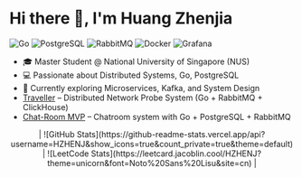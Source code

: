 # Hi there 👋, I'm Huang Zhenjia  
![Go](https://img.shields.io/badge/Go-00ADD8?logo=go&logoColor=white)
![PostgreSQL](https://img.shields.io/badge/PostgreSQL-316192?logo=postgresql&logoColor=white)
![RabbitMQ](https://img.shields.io/badge/RabbitMQ-FF6600?logo=rabbitmq&logoColor=white)
![Docker](https://img.shields.io/badge/Docker-2496ED?logo=docker&logoColor=white)
![Grafana](https://img.shields.io/badge/Grafana-F46800?logo=grafana&logoColor=white)

- 🎓 Master Student @ National University of Singapore (NUS)  
- 💻 Passionate about Distributed Systems, Go, PostgreSQL  
- 🌱 Currently exploring Microservices, Kafka, and System Design
- [Traveller](https://github.com/HZHENJ/traveller) – Distributed Network Probe System (Go + RabbitMQ + ClickHouse)  
- [Chat-Room MVP](https://github.com/HZHENJ/chat-room) – Chatroom system with Go + PostgreSQL + RabbitMQ  

<div align="center">
| ![GitHub Stats](https://github-readme-stats.vercel.app/api?username=HZHENJ&show_icons=true&count_private=true&theme=default) | ![LeetCode Stats](https://leetcard.jacoblin.cool/HZHENJ?theme=unicorn&font=Noto%20Sans%20Lisu&site=cn) |
</div>


